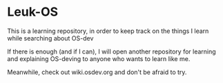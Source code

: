 # Leuk-OS

This is a learning repository, in order to keep track on the things I learn while searching about OS-dev

If there is enough (and if I can), I will open another repository for learning and explaining OS-deving to anyone who wants to learn like me.

Meanwhile, check out wiki.osdev.org and don't be afraid to try.
